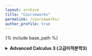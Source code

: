 ```yaml
---
layout: archive
title: "Courseworks"
permalink: /courseworks/
author_profile: true
---
```


{% include base_path %}

<details>
    <summary><b>Advanced Calculus 3 (고급미적분학3)</b></summary>

* Note
	* This supplementary material was written when I was 2nd grade highschool (KSA) student. Lectures for this course were super fast and omitted some details, so I wrote a detail proofs on important theorem in calculus, filling those gaps in the lectures.
	* Feel free to correct me!
* Info
	* Textbook: Vector Calculus, by Jerrold E. Marsden, Anthony Tromba
	* Year: 2013 Spring  
	* [Missing Proofs in Advanced Calculus 3](https://drive.google.com/open?id=0B6xP1i3eFA8EWW9EeUxIaENOYWM)

<details>
    <summary>Mathematical Analysis I, II (MAS241, MAS242)</summary>

ㅁ
</details>
<details>
    <summary>Introduction to Graph Theory (MAS 477)</summary>

ㅁ
</details>
